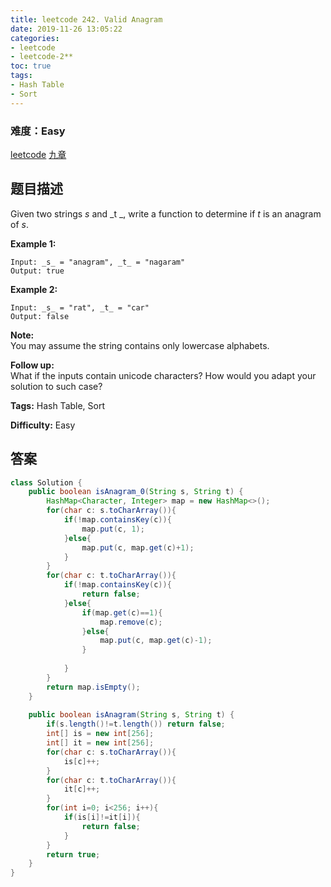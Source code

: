 ```yaml
---
title: leetcode 242. Valid Anagram
date: 2019-11-26 13:05:22
categories:
- leetcode
- leetcode-2**
toc: true
tags:
- Hash Table
- Sort
---
```

### 难度：Easy

<a href="https://leetcode.com/problems/valid-anagram/">leetcode</a>
<a href="https://www.jiuzhang.com/solution/valid-anagram/">九章</a>
## 题目描述
Given two strings _s_ and _t  _, write a function to determine if _t_ is an
anagram of _s_.

**Example 1:**
        
    Input: _s_ = "anagram", _t_ = "nagaram"
    Output: true
    

**Example 2:**
        
    Input: _s_ = "rat", _t_ = "car"
    Output: false
    

**Note:**  
You may assume the string contains only lowercase alphabets.

**Follow up:**  
What if the inputs contain unicode characters? How would you adapt your
solution to such case?


**Tags:** Hash Table, Sort

**Difficulty:** Easy
## 答案
<!--more-->
```java
class Solution {
    public boolean isAnagram_0(String s, String t) {
        HashMap<Character, Integer> map = new HashMap<>();
        for(char c: s.toCharArray()){
            if(!map.containsKey(c)){
                map.put(c, 1);
            }else{
                map.put(c, map.get(c)+1);
            }
        }
        for(char c: t.toCharArray()){
            if(!map.containsKey(c)){
                return false;
            }else{
                if(map.get(c)==1){
                    map.remove(c);
                }else{
                    map.put(c, map.get(c)-1);
                }
                
            }
        }
        return map.isEmpty();
    }
    
    public boolean isAnagram(String s, String t) {
        if(s.length()!=t.length()) return false;
        int[] is = new int[256];
        int[] it = new int[256];
        for(char c: s.toCharArray()){
            is[c]++;
        }
        for(char c: t.toCharArray()){
            it[c]++;
        }
        for(int i=0; i<256; i++){
            if(is[i]!=it[i]){
                return false;
            }
        }
        return true;
    }
}
```
